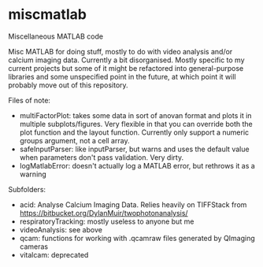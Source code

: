 # miscmatlab
Miscellaneous MATLAB code

Misc MATLAB for doing stuff, mostly to do with video analysis and/or calcium imaging data.  Currently a bit disorganised.  Mostly specific to my current projects but some of it might be refactored into general-purpose libraries and some unspecified point in the future, at which point it will probably move out of this repository.

Files of note:

* multiFactorPlot: takes some data in sort of anovan format and plots it in multiple subplots/figures.  Very flexible in that you can override both the plot function and the layout function.  Currently only support a numeric groups argument, not a cell array.
* safeInputParser: like inputParser, but warns and uses the default value when parameters don't pass validation.  Very dirty.
* logMatlabError: doesn't actually log a MATLAB error, but rethrows it as a warning

Subfolders:

* acid: Analyse Calcium Imaging Data.  Relies heavily on TIFFStack from https://bitbucket.org/DylanMuir/twophotonanalysis/
* respiratoryTracking: mostly useless to anyone but me
* videoAnalysis: see above
* qcam: functions for working with .qcamraw files generated by QImaging cameras
* vitalcam: deprecated
